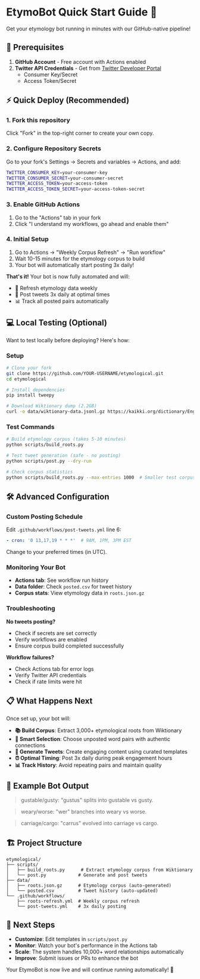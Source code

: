 # EtymoBot Quick Start Guide 🚀

Get your etymology bot running in minutes with our GitHub-native pipeline!

## 🔑 Prerequisites

1. **GitHub Account** - Free account with Actions enabled
2. **Twitter API Credentials** - Get from [Twitter Developer Portal](https://developer.twitter.com/en/portal)
   - Consumer Key/Secret  
   - Access Token/Secret

## ⚡ Quick Deploy (Recommended)

### 1. Fork this repository

Click "Fork" in the top-right corner to create your own copy.

### 2. Configure Repository Secrets

Go to your fork's Settings → Secrets and variables → Actions, and add:

```bash
TWITTER_CONSUMER_KEY=your-consumer-key
TWITTER_CONSUMER_SECRET=your-consumer-secret
TWITTER_ACCESS_TOKEN=your-access-token
TWITTER_ACCESS_TOKEN_SECRET=your-access-token-secret
```

### 3. Enable GitHub Actions

1. Go to the "Actions" tab in your fork
2. Click "I understand my workflows, go ahead and enable them"

### 4. Initial Setup

1. Go to Actions → "Weekly Corpus Refresh" → "Run workflow" 
2. Wait 10-15 minutes for the etymology corpus to build
3. Your bot will automatically start posting 3x daily!

**That's it!** Your bot is now fully automated and will:
- 🔄 Refresh etymology data weekly
- 📱 Post tweets 3x daily at optimal times
- 📊 Track all posted pairs automatically

## 💻 Local Testing (Optional)

Want to test locally before deploying? Here's how:

### Setup

```bash
# Clone your fork
git clone https://github.com/YOUR-USERNAME/etymological.git
cd etymological

# Install dependencies  
pip install tweepy

# Download Wiktionary dump (2.2GB)
curl -o data/wiktionary-data.jsonl.gz https://kaikki.org/dictionary/English/kaikki.org-dictionary-English.jsonl.gz
```

### Test Commands

```bash
# Build etymology corpus (takes 5-10 minutes)
python scripts/build_roots.py

# Test tweet generation (safe - no posting)
python scripts/post.py --dry-run

# Check corpus statistics
python scripts/build_roots.py --max-entries 1000  # Smaller test corpus
```

## 🛠️ Advanced Configuration

### Custom Posting Schedule

Edit `.github/workflows/post-tweets.yml` line 6:
```yaml
- cron: '0 13,17,19 * * *'  # 9AM, 1PM, 3PM EST
```

Change to your preferred times (in UTC).

### Monitoring Your Bot

- **Actions tab**: See workflow run history
- **Data folder**: Check `posted.csv` for tweet history  
- **Corpus stats**: View etymology data in `roots.json.gz`

### Troubleshooting

**No tweets posting?**
- Check if secrets are set correctly
- Verify workflows are enabled
- Ensure corpus build completed successfully

**Workflow failures?**
- Check Actions tab for error logs
- Verify Twitter API credentials
- Check if rate limits were hit

## 📋 What Happens Next

Once set up, your bot will:

- **📚 Build Corpus**: Extract 3,000+ etymological roots from Wiktionary
- **🎯 Smart Selection**: Choose unposted word pairs with authentic connections
- **📝 Generate Tweets**: Create engaging content using curated templates
- **⏰ Optimal Timing**: Post 3x daily during peak engagement hours
- **📊 Track History**: Avoid repeating pairs and maintain quality

## 📖 Example Bot Output

> gustable/gusty: "gustus" splits into gustable vs gusty.

> weary/worse: "wer" branches into weary vs worse.

> carriage/cargo: "carrus" evolved into carriage vs cargo.

## 🏗️ Project Structure

```
etymological/
├── scripts/
│   ├── build_roots.py      # Extract etymology corpus from Wiktionary
│   └── post.py            # Generate and post tweets
├── data/
│   ├── roots.json.gz      # Etymology corpus (auto-generated)
│   └── posted.csv         # Tweet history (auto-updated)
└── .github/workflows/
    ├── roots-refresh.yml  # Weekly corpus refresh
    └── post-tweets.yml    # 3x daily posting
```

## 🚀 Next Steps

- **Customize**: Edit templates in `scripts/post.py`
- **Monitor**: Watch your bot's performance in the Actions tab
- **Scale**: The system handles 10,000+ word relationships automatically
- **Improve**: Submit issues or PRs to enhance the bot

Your EtymoBot is now live and will continue running automatically! 🎉

